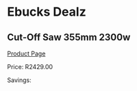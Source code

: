 
# Ebucks Dealz
## Cut-Off Saw 355mm 2300w
[Product Page](https://www.ebucks.com/web/shop/productSelected.do?prodId=1197631745&catId=1235224419)

Price: R2429.00

Savings: 


	